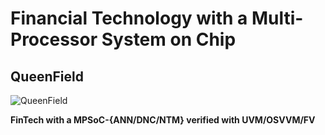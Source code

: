 # Financial Technology with a Multi-Processor System on Chip
## QueenField

![QueenField](../main/icon.jpg)

**FinTech with a MPSoC-{ANN/DNC/NTM} verified with UVM/OSVVM/FV**
